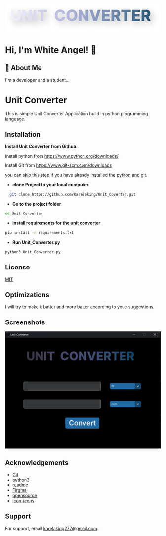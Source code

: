 
![Logo](assets/UNIT%20CONVERTER.png)


# Hi, I'm White Angel! 👋


## 🚀 About Me
I'm a developer and a student...


# Unit Converter

This is simple Unit Converter Application build in python programming language.


## Installation

**Install Unit Converter from Github.**

Install python from https://www.python.org/downloads/

Install Git from https://www.git-scm.com/downloads

you can skip this step if you have already installed the python and git.


- **clone Project to your local computer.**
```bash
  git clone https://github.com/Karelaking/Unit_Coverter.git
```

- **Go to the project folder**
```bash
cd Unit Converter
```

- **install requirements for the unit converter**
```bash
pip install -r requirements.txt
```

- **Run Unit_Converter.py**
```bash
python3 Unit_Converter.py
```
## License

[MIT](License)


## Optimizations

I will try to make it batter and more batter according to youe suggestions.

## Screenshots

![App Screenshot](assets/screenshot.bmp)


## Acknowledgements

 - [Git](https://www.git-scm.com/downloads)
 - [python3](https://www.python.org/downloads/)
 - [readme](https://readme.so/)
 - [Firgma](https://www.figma.com/)
 - [opensource](https://opensource.org/license/mit/)
 - [icon-icons](https://icon-icons.com/)
## Support

For support, email karelaking277@gmail.com.

